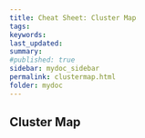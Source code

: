 ```yaml
---
title: Cheat Sheet: Cluster Map
tags:
keywords: 
last_updated: 
summary: 
#published: true
sidebar: mydoc_sidebar
permalink: clustermap.html
folder: mydoc
---
```



## Cluster Map


<!-- {% include links.html %} -->
